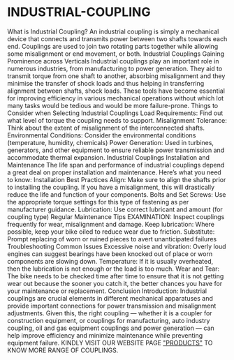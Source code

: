 # INDUSTRIAL-COUPLING
What is Industrial Coupling?
An industrial coupling is simply a mechanical device that connects and transmits power between two shafts towards each end. Couplings are used to join two rotating parts together while allowing some misalignment or end movement, or both.
Industrial Couplings Gaining Prominence across Verticals
Industrial couplings play an important role in numerous industries, from manufacturing to power generation. They aid to transmit torque from one shaft to another, absorbing misalignment and they minimise the transfer of shock loads and thus helping in transferring alignment between shafts, shock loads. These tools have become essential for improving efficiency in various mechanical operations without which lot many tasks would be tedious and would be more failure-prone.
Things to Consider when Selecting Industrial Couplings
Load Requirements:
Find out what level of torque the coupling needs to support.
Misalignment Tolerance:
Think about the extent of misalignment of the interconnected shafts.
Environmental Conditions:
Consider the environmental conditions (temperature, humidity, chemicals)
Power Generation:
Used in turbines, generators, and other equipment to ensure reliable power transmission and accommodate thermal expansion.
Industrial Couplings Installation and Maintenance
The life span and performance of industrial couplings depend a great deal on proper installation and maintenance. Here’s what you need to know:
Installation Best Practices
Align: Make sure to align the shafts prior to installing the coupling. If you have a misalignment, this will drastically reduce the life and function of your components.
Bolts and Set Screws: Use the appropriate torque settings for this type of fastening as per manufacturer guidance.
Lubrication: Use correct lubricant and amount (for coupling type)
Regular Maintenance Tips
EXAMINATION: Inspect couplings frequently for wear, misalignment and damage.
Keep lubrication: Where possible, keep your bike oiled to reduce wear due to friction.
Substitute: Prompt replacing of worn or ruined pieces to avert unanticipated failures
Troubleshooting Common Issues
Excessive noise and vibration: Overly loud engines can suggest bearings have been knocked out of place or worn components are slowing down.
Temperature: If it is usually overheated, then the lubrication is not enough or the load is too much.
Wear and Tear: The bike needs to be checked time after time to ensure that it is not getting wear out because the sooner you catch it, the better chances you have for your maintenance or replacement.
Conclusion
Introduction: Industrial couplings are crucial elements in different mechanical apparatuses and provide important connections for power transmission and misalignment adjustments. Given this, the right coupling — whether it is a coupler for construction equipment, or couplings for manufacturing, auto industry coupling, oil and gas equipment couplings and power generation — can help improve efficiency and minimize maintenance while preventing equipment failure.
KINDLY VISIT OUR WEBSITE PAGE ["PRODUCTS"]((couplinghouse.com)) TO KNOW MORE RANGE OF COUPLINGS.
